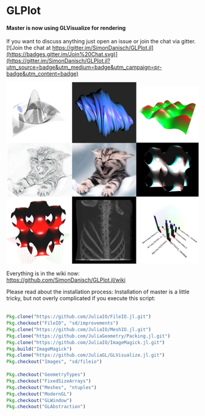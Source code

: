 # GLPlot
#### Master is now using GLVisualize for rendering

If you want to discuss anything just open an issue or join the chat via gitter.
[![Join the chat at https://gitter.im/SimonDanisch/GLPlot.jl](https://badges.gitter.im/Join%20Chat.svg)](https://gitter.im/SimonDanisch/GLPlot.jl?utm_source=badge&utm_medium=badge&utm_campaign=pr-badge&utm_content=badge)

![Overview](docs/glplot.jpg)

Everything is in the wiki now:
https://github.com/SimonDanisch/GLPlot.jl/wiki

Please read about the installation process:
Installation of master is a little tricky, but not overly complicated if you execute this script:
```Julia

Pkg.clone("https://github.com/JuliaIO/FileIO.jl.git")
Pkg.checkout("FileIO", "sd/improvements")
Pkg.clone("https://github.com/JuliaIO/MeshIO.jl.git")
Pkg.clone("https://github.com/JuliaGeometry/Packing.jl.git")
Pkg.clone("https://github.com/JuliaIO/ImageMagick.jl.git")
Pkg.build("ImageMagick")
Pkg.clone("https://github.com/JuliaGL/GLVisualize.jl.git")
Pkg.checkout("Images", "sd/fileio")

Pkg.checkout("GeometryTypes")
Pkg.checkout("FixedSizeArrays")
Pkg.checkout("Meshes", "ntuples")
Pkg.checkout("ModernGL")
Pkg.checkout("GLWindow")
Pkg.checkout("GLAbstraction")

```
